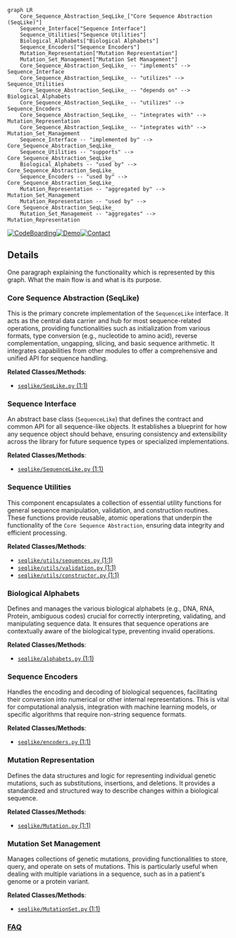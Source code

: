 ```mermaid
graph LR
    Core_Sequence_Abstraction_SeqLike_["Core Sequence Abstraction (SeqLike)"]
    Sequence_Interface["Sequence Interface"]
    Sequence_Utilities["Sequence Utilities"]
    Biological_Alphabets["Biological Alphabets"]
    Sequence_Encoders["Sequence Encoders"]
    Mutation_Representation["Mutation Representation"]
    Mutation_Set_Management["Mutation Set Management"]
    Core_Sequence_Abstraction_SeqLike_ -- "implements" --> Sequence_Interface
    Core_Sequence_Abstraction_SeqLike_ -- "utilizes" --> Sequence_Utilities
    Core_Sequence_Abstraction_SeqLike_ -- "depends on" --> Biological_Alphabets
    Core_Sequence_Abstraction_SeqLike_ -- "utilizes" --> Sequence_Encoders
    Core_Sequence_Abstraction_SeqLike_ -- "integrates with" --> Mutation_Representation
    Core_Sequence_Abstraction_SeqLike_ -- "integrates with" --> Mutation_Set_Management
    Sequence_Interface -- "implemented by" --> Core_Sequence_Abstraction_SeqLike_
    Sequence_Utilities -- "supports" --> Core_Sequence_Abstraction_SeqLike_
    Biological_Alphabets -- "used by" --> Core_Sequence_Abstraction_SeqLike_
    Sequence_Encoders -- "used by" --> Core_Sequence_Abstraction_SeqLike_
    Mutation_Representation -- "aggregated by" --> Mutation_Set_Management
    Mutation_Representation -- "used by" --> Core_Sequence_Abstraction_SeqLike_
    Mutation_Set_Management -- "aggregates" --> Mutation_Representation
```

[![CodeBoarding](https://img.shields.io/badge/Generated%20by-CodeBoarding-9cf?style=flat-square)](https://github.com/CodeBoarding/GeneratedOnBoardings)[![Demo](https://img.shields.io/badge/Try%20our-Demo-blue?style=flat-square)](https://www.codeboarding.org/demo)[![Contact](https://img.shields.io/badge/Contact%20us%20-%20contact@codeboarding.org-lightgrey?style=flat-square)](mailto:contact@codeboarding.org)

## Details

One paragraph explaining the functionality which is represented by this graph. What the main flow is and what is its purpose.

### Core Sequence Abstraction (SeqLike)
This is the primary concrete implementation of the `SequenceLike` interface. It acts as the central data carrier and hub for most sequence-related operations, providing functionalities such as initialization from various formats, type conversion (e.g., nucleotide to amino acid), reverse complementation, ungapping, slicing, and basic sequence arithmetic. It integrates capabilities from other modules to offer a comprehensive and unified API for sequence handling.


**Related Classes/Methods**:

- <a href="https://github.com/modernatx/seqlike/blob/main/seqlike/SeqLike.py#L1-L1" target="_blank" rel="noopener noreferrer">`seqlike/SeqLike.py` (1:1)</a>


### Sequence Interface
An abstract base class (`SequenceLike`) that defines the contract and common API for all sequence-like objects. It establishes a blueprint for how any sequence object should behave, ensuring consistency and extensibility across the library for future sequence types or specialized implementations.


**Related Classes/Methods**:

- <a href="https://github.com/modernatx/seqlike/blob/main/seqlike/SequenceLike.py#L1-L1" target="_blank" rel="noopener noreferrer">`seqlike/SequenceLike.py` (1:1)</a>


### Sequence Utilities
This component encapsulates a collection of essential utility functions for general sequence manipulation, validation, and construction routines. These functions provide reusable, atomic operations that underpin the functionality of the `Core Sequence Abstraction`, ensuring data integrity and efficient processing.


**Related Classes/Methods**:

- <a href="https://github.com/modernatx/seqlike/blob/main/seqlike/utils/sequences.py#L1-L1" target="_blank" rel="noopener noreferrer">`seqlike/utils/sequences.py` (1:1)</a>
- <a href="https://github.com/modernatx/seqlike/blob/main/seqlike/utils/validation.py#L1-L1" target="_blank" rel="noopener noreferrer">`seqlike/utils/validation.py` (1:1)</a>
- <a href="https://github.com/modernatx/seqlike/blob/main/seqlike/utils/constructor.py#L1-L1" target="_blank" rel="noopener noreferrer">`seqlike/utils/constructor.py` (1:1)</a>


### Biological Alphabets
Defines and manages the various biological alphabets (e.g., DNA, RNA, Protein, ambiguous codes) crucial for correctly interpreting, validating, and manipulating sequence data. It ensures that sequence operations are contextually aware of the biological type, preventing invalid operations.


**Related Classes/Methods**:

- <a href="https://github.com/modernatx/seqlike/blob/main/seqlike/alphabets.py#L1-L1" target="_blank" rel="noopener noreferrer">`seqlike/alphabets.py` (1:1)</a>


### Sequence Encoders
Handles the encoding and decoding of biological sequences, facilitating their conversion into numerical or other internal representations. This is vital for computational analysis, integration with machine learning models, or specific algorithms that require non-string sequence formats.


**Related Classes/Methods**:

- <a href="https://github.com/modernatx/seqlike/blob/main/seqlike/encoders.py#L1-L1" target="_blank" rel="noopener noreferrer">`seqlike/encoders.py` (1:1)</a>


### Mutation Representation
Defines the data structures and logic for representing individual genetic mutations, such as substitutions, insertions, and deletions. It provides a standardized and structured way to describe changes within a biological sequence.


**Related Classes/Methods**:

- <a href="https://github.com/modernatx/seqlike/blob/main/seqlike/Mutation.py#L1-L1" target="_blank" rel="noopener noreferrer">`seqlike/Mutation.py` (1:1)</a>


### Mutation Set Management
Manages collections of genetic mutations, providing functionalities to store, query, and operate on sets of mutations. This is particularly useful when dealing with multiple variations in a sequence, such as in a patient's genome or a protein variant.


**Related Classes/Methods**:

- <a href="https://github.com/modernatx/seqlike/blob/main/seqlike/MutationSet.py#L1-L1" target="_blank" rel="noopener noreferrer">`seqlike/MutationSet.py` (1:1)</a>




### [FAQ](https://github.com/CodeBoarding/GeneratedOnBoardings/tree/main?tab=readme-ov-file#faq)